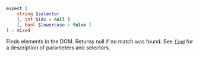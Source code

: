 ```php
expect (
    string $selector
    [, int $idx = null ]
    [, bool $lowercase = false ]
) : mixed
```

Finds elements in the DOM.
Returns null if no match was found.
See [`find`](./find/) for a description of parameters and selectors.
